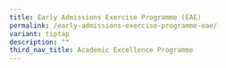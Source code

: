 ```yaml
---
title: Early Admissions Exercise Programme (EAE)
permalink: /early-admissions-exercise-programme-eae/
variant: tiptap
description: ""
third_nav_title: Academic Excellence Programme
---
```

